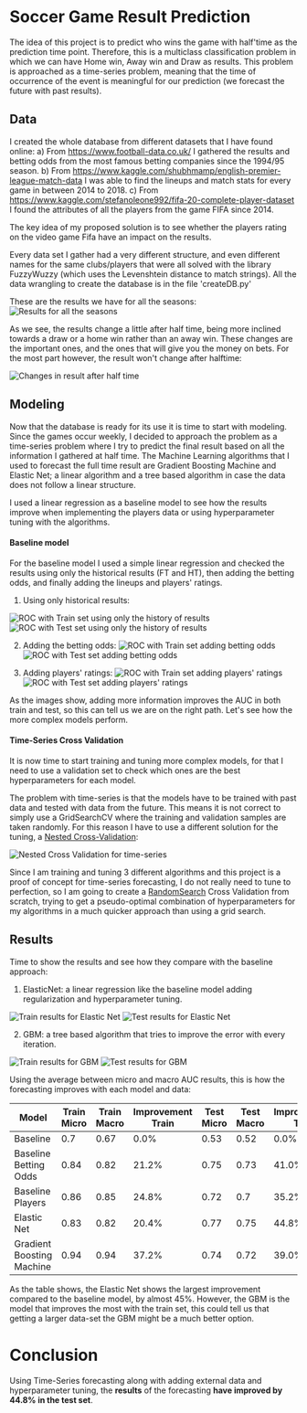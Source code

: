 # Soccer Game Result Prediction

The idea of this project is to predict who wins the game with half'time as the prediction time point. 
Therefore, this is a multiclass classification problem in which we can have Home win, Away win and Draw as results.
This problem is approached as a time-series problem, meaning that the time of occurrence of the event is meaningful for our prediction (we forecast the future with past results). 

## Data
I created the whole database from different datasets that I have found online: 
a) From https://www.football-data.co.uk/ I gathered the results and betting odds from the most famous betting companies since the 1994/95 season.
b) From https://www.kaggle.com/shubhmamp/english-premier-league-match-data I was able to find the lineups and match stats for every game in between 2014 to 2018.
c) From https://www.kaggle.com/stefanoleone992/fifa-20-complete-player-dataset I found the attributes of all the players from the game FIFA since 2014.

The key idea of my proposed solution is to see whether the players rating on the video game Fifa have an impact on the results.

Every data set I gather had a very different structure, and even different names for the same clubs/players that were all solved with the library FuzzyWuzzy (which uses the Levenshtein distance to match strings). All the data wrangling to create the database is in the file 'createDB.py' 

These are the results we have for all the seasons:
![Results for all the seasons](figures/all_seasons_results.png)

As we see, the results change a little after half time, being more inclined towards a draw or a home win rather than an away win. These changes are the important ones, and the ones that will give you the money on bets.
For the most part however, the result won't change after halftime:

![Changes in result after half time](figures/changes_in_results.png)


## Modeling

Now that the database is ready for its use it is time to start with modeling. Since the games occur weekly, I decided to approach the problem as a time-series problem where I try to predict the final result based on all the information I gathered at half time.
The Machine Learning algorithms that I used to forecast the full time result are Gradient Boosting Machine and Elastic Net; a linear algorithm and a tree based algorithm in case the data does not follow a linear structure.

I used a linear regression as a baseline model to see how the results improve when implementing the players data or using hyperparameter tuning with the algorithms.

#### Baseline model
For the baseline model I used a simple linear regression and checked the results using only the historical results (FT and HT), then adding the betting odds, and finally adding the lineups and players' ratings.

1) Using only historical results:

![ROC with Train set using only the history of results](figures/Baseline_Essential_Train.png)
![ROC with Test set using only the history of results](figures/Baseline_Essential_Test.png)

2) Adding the betting odds:
![ROC with Train set adding betting odds](figures/Baseline_bettingOdds_Train.png)
![ROC with Test set adding betting odds](figures/Baseline_bettingOdds_Test.png)

3) Adding players' ratings:
![ROC with Train set adding players' ratings](figures/Baseline_players_Train.png)
![ROC with Test set adding players' ratings](figures/Baseline_players_Test.png)


As the images show, adding more information improves the AUC in both train and test, so this can tell us we are on the right path. Let's see how the more complex models perform.

#### Time-Series Cross Validation
It is now time to start training and tuning more complex models, for that I need to use a validation set to check which ones are the best hyperparameters for each model. 

The problem with time-series is that the models have to be trained with past data and tested with data from the future. This means it is not correct to simply use a GridSearchCV where the training and validation samples are taken randomly. For this reason I have to use a different solution for the tuning, a [Nested Cross-Validation](https://towardsdatascience.com/time-series-nested-cross-validation-76adba623eb9):

![Nested Cross Validation for time-series](figures/validation.png)


Since I am training and tuning 3 different algorithms and this project is a proof of concept for time-series forecasting, I do not really need to tune to perfection, so I am going to create a [RandomSearch](https://machinelearningmastery.com/hyperparameter-optimization-with-random-search-and-grid-search/) Cross Validation from scratch, trying to get a pseudo-optimal combination of hyperparameters for my algorithms in a much quicker approach than using a grid search.



## Results
Time to show the results and see how they compare with the baseline approach:

1) ElasticNet: a linear regression like the baseline model adding regularization and hyperparameter tuning.

![Train results for Elastic Net](figures/train_EN.png)
![Test results for Elastic Net](figures/test_EN.png)

2) GBM: a tree based algorithm that tries to improve the error with every iteration.

![Train results for GBM](figures/train_GBM.png)
![Test results for GBM](figures/test_GBM.png)


Using the average between micro and macro AUC results, this is how the forecasting improves with each model and data:

<table>
<thead>
	<tr>
		<th>Model</th>
		<th>Train Micro</th>
		<th>Train Macro</th>
		<th>Improvement Train</th>
		<th>Test Micro</th>
		<th>Test Macro</th>
		<th>Improvement Test</th>
	</tr>
</thead>
<tbody>
	<tr>
		<td>Baseline</td>
		<td>0.7</td>
		<td>0.67</td>
		<td>0.0%</td>
		<td>0.53</td>
		<td>0.52</td>
		<td>0.0%</td>
	</tr>
	<tr>
		<td>Baseline Betting Odds</td>
		<td>0.84</td>
		<td>0.82</td>
		<td>21.2%</td>
		<td>0.75</td>
		<td>0.73</td>
		<td>41.0%</td>
	</tr>
	<tr>
		<td>Baseline Players</td>
		<td>0.86</td>
		<td>0.85</td>
		<td>24.8%</td>
		<td>0.72</td>
		<td>0.7</td>
		<td>35.2%</td>
	</tr>
	<tr>
		<td>Elastic Net</td>
		<td>0.83</td>
		<td>0.82</td>
		<td>20.4%</td>
		<td>0.77</td>
		<td>0.75</td>
		<td>44.8%</td>
	</tr>
	<tr>
		<td>Gradient Boosting Machine</td>
		<td>0.94</td>
		<td>0.94</td>
		<td>37.2%</td>
		<td>0.74</td>
		<td>0.72</td>
		<td>39.0%</td>
	</tr>
</tbody>
</table>

As the table shows, the Elastic Net shows the largest improvement compared to the baseline model, by almost 45%. However, the GBM is the model that improves the most with the train set, this could tell us that getting a larger data-set the GBM might be a much better option.

# Conclusion

Using Time-Series forecasting along with adding external data and hyperparameter tuning, the **results** of the forecasting **have improved by 44.8% in the test set**.
